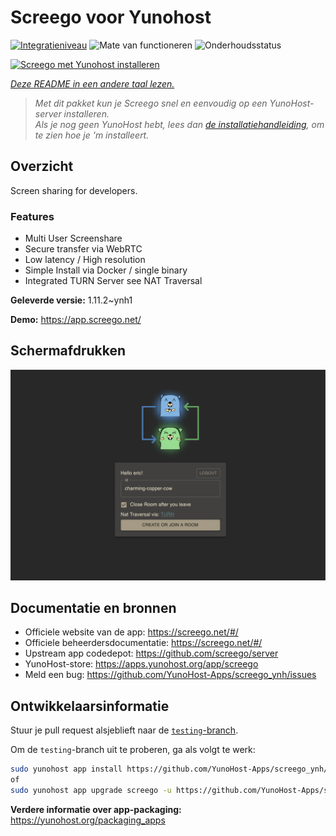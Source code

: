 <!--
NB: Deze README is automatisch gegenereerd door <https://github.com/YunoHost/apps/tree/master/tools/readme_generator>
Hij mag NIET handmatig aangepast worden.
-->

# Screego voor Yunohost

[![Integratieniveau](https://apps.yunohost.org/badge/integration/screego)](https://ci-apps.yunohost.org/ci/apps/screego/)
![Mate van functioneren](https://apps.yunohost.org/badge/state/screego)
![Onderhoudsstatus](https://apps.yunohost.org/badge/maintained/screego)

[![Screego met Yunohost installeren](https://install-app.yunohost.org/install-with-yunohost.svg)](https://install-app.yunohost.org/?app=screego)

*[Deze README in een andere taal lezen.](./ALL_README.md)*

> *Met dit pakket kun je Screego snel en eenvoudig op een YunoHost-server installeren.*  
> *Als je nog geen YunoHost hebt, lees dan [de installatiehandleiding](https://yunohost.org/install), om te zien hoe je 'm installeert.*

## Overzicht

Screen sharing for developers.

### Features

- Multi User Screenshare
- Secure transfer via WebRTC
- Low latency / High resolution
- Simple Install via Docker / single binary
- Integrated TURN Server see NAT Traversal


**Geleverde versie:** 1.11.2~ynh1

**Demo:** <https://app.screego.net/>

## Schermafdrukken

![Schermafdrukken van Screego](./doc/screenshots/screenshot.png)

## Documentatie en bronnen

- Officiele website van de app: <https://screego.net/#/>
- Officiele beheerdersdocumentatie: <https://screego.net/#/>
- Upstream app codedepot: <https://github.com/screego/server>
- YunoHost-store: <https://apps.yunohost.org/app/screego>
- Meld een bug: <https://github.com/YunoHost-Apps/screego_ynh/issues>

## Ontwikkelaarsinformatie

Stuur je pull request alsjeblieft naar de [`testing`-branch](https://github.com/YunoHost-Apps/screego_ynh/tree/testing).

Om de `testing`-branch uit te proberen, ga als volgt te werk:

```bash
sudo yunohost app install https://github.com/YunoHost-Apps/screego_ynh/tree/testing --debug
of
sudo yunohost app upgrade screego -u https://github.com/YunoHost-Apps/screego_ynh/tree/testing --debug
```

**Verdere informatie over app-packaging:** <https://yunohost.org/packaging_apps>
